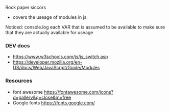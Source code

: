 Rock paper siccors 

- covers the useage of modules in js. 

Noticed: console.log each VAR that is assumed to be available to make sure that they are actually 
available for useage 

### DEV docs 
- https://www.w3schools.com/js/js_switch.asp
- https://developer.mozilla.org/en-US/docs/Web/JavaScript/Guide/Modules

### Resources
- font awesome https://fontawesome.com/icons?d=gallery&q=close&m=free
- Google fonts https://fonts.google.com/
